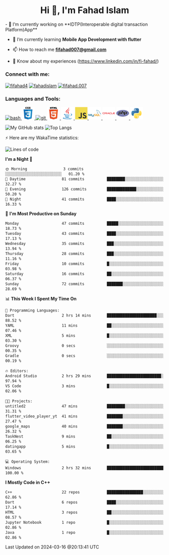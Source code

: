 <h1 align="center">Hi 👋, I'm Fahad Islam</h1>
- 🔭 I’m currently working on **IDTP(Interoperable digital transaction Platform)App**

- 🌱 I’m currently learning **Mobile App Development with flutter**

- 📫 How to reach me **fifahad007@gmail.com**

- 📄 Know about my experiences (https://www.linkedin.com/in/fi-fahad/)

<h3 align="left">Connect with me:</h3>
<p align="left">
<a href="https://twitter.com/fifahad4" target="blank"><img align="center" src="https://raw.githubusercontent.com/rahuldkjain/github-profile-readme-generator/master/src/images/icons/Social/twitter.svg" alt="fifahad4" height="30" width="40" /></a>
<a href="https://www.linkedin.com/in/fi-fahad/" target="blank"><img align="center" src="https://raw.githubusercontent.com/rahuldkjain/github-profile-readme-generator/master/src/images/icons/Social/linked-in-alt.svg" alt="fahadislam" height="30" width="40" /></a>
<a href="https://fb.com/fifahad.007" target="blank"><img align="center" src="https://raw.githubusercontent.com/rahuldkjain/github-profile-readme-generator/master/src/images/icons/Social/facebook.svg" alt="fifahad.007" height="30" width="40" /></a>
</p>

<h3 align="left">Languages and Tools:</h3>
<p align="left"> <a href="https://www.gnu.org/software/bash/" target="_blank" rel="noreferrer"> <img src="https://www.vectorlogo.zone/logos/gnu_bash/gnu_bash-icon.svg" alt="bash" width="40" height="40"/> </a> <a href="https://www.w3schools.com/css/" target="_blank" rel="noreferrer"> <img src="https://raw.githubusercontent.com/devicons/devicon/master/icons/css3/css3-original-wordmark.svg" alt="css3" width="40" height="40"/> </a> <a href="https://git-scm.com/" target="_blank" rel="noreferrer"> <img src="https://www.vectorlogo.zone/logos/git-scm/git-scm-icon.svg" alt="git" width="40" height="40"/> </a> <a href="https://www.w3.org/html/" target="_blank" rel="noreferrer"> <img src="https://raw.githubusercontent.com/devicons/devicon/master/icons/html5/html5-original-wordmark.svg" alt="html5" width="40" height="40"/> </a> <a href="https://www.java.com" target="_blank" rel="noreferrer"> <img src="https://raw.githubusercontent.com/devicons/devicon/master/icons/java/java-original.svg" alt="java" width="40" height="40"/> </a> <a href="https://developer.mozilla.org/en-US/docs/Web/JavaScript" target="_blank" rel="noreferrer"> <img src="https://raw.githubusercontent.com/devicons/devicon/master/icons/javascript/javascript-original.svg" alt="javascript" width="40" height="40"/> </a> <a href="https://www.mysql.com/" target="_blank" rel="noreferrer"> <img src="https://raw.githubusercontent.com/devicons/devicon/master/icons/mysql/mysql-original-wordmark.svg" alt="mysql" width="40" height="40"/> </a> <a href="https://www.oracle.com/" target="_blank" rel="noreferrer"> <img src="https://raw.githubusercontent.com/devicons/devicon/master/icons/oracle/oracle-original.svg" alt="oracle" width="40" height="40"/> </a> <a href="https://www.php.net" target="_blank" rel="noreferrer"> <img src="https://raw.githubusercontent.com/devicons/devicon/master/icons/php/php-original.svg" alt="php" width="40" height="40"/> </a> <a href="https://www.python.org" target="_blank" rel="noreferrer"> <img src="https://raw.githubusercontent.com/devicons/devicon/master/icons/python/python-original.svg" alt="python" width="40" height="40"/> </a> </p>

![My GitHub stats](https://github-readme-stats.vercel.app/api?username=Fahaddada47&show_icons=true&theme=radical)
![Top Langs](https://github-readme-stats.vercel.app/api/top-langs/?username=Fahaddada47&layout=donut)


⚡ Here are my WakaTime statistics:

<!--START_SECTION:waka-->
![Lines of code](https://img.shields.io/badge/From%20Hello%20World%20I%27ve%20Written-370.4%20thousand%20lines%20of%20code-blue)

**I'm a Night 🦉** 

```text
🌞 Morning                3 commits           ░░░░░░░░░░░░░░░░░░░░░░░░░   01.20 % 
🌆 Daytime                81 commits          ████████░░░░░░░░░░░░░░░░░   32.27 % 
🌃 Evening                126 commits         █████████████░░░░░░░░░░░░   50.20 % 
🌙 Night                  41 commits          ████░░░░░░░░░░░░░░░░░░░░░   16.33 % 
```
📅 **I'm Most Productive on Sunday** 

```text
Monday                   47 commits          █████░░░░░░░░░░░░░░░░░░░░   18.73 % 
Tuesday                  43 commits          ████░░░░░░░░░░░░░░░░░░░░░   17.13 % 
Wednesday                35 commits          ███░░░░░░░░░░░░░░░░░░░░░░   13.94 % 
Thursday                 28 commits          ███░░░░░░░░░░░░░░░░░░░░░░   11.16 % 
Friday                   10 commits          █░░░░░░░░░░░░░░░░░░░░░░░░   03.98 % 
Saturday                 16 commits          ██░░░░░░░░░░░░░░░░░░░░░░░   06.37 % 
Sunday                   72 commits          ███████░░░░░░░░░░░░░░░░░░   28.69 % 
```


📊 **This Week I Spent My Time On** 

```text
💬 Programming Languages: 
Dart                     2 hrs 14 mins       ██████████████████████░░░   88.52 % 
YAML                     11 mins             ██░░░░░░░░░░░░░░░░░░░░░░░   07.46 % 
XML                      5 mins              █░░░░░░░░░░░░░░░░░░░░░░░░   03.30 % 
Groovy                   0 secs              ░░░░░░░░░░░░░░░░░░░░░░░░░   00.35 % 
Gradle                   0 secs              ░░░░░░░░░░░░░░░░░░░░░░░░░   00.19 % 

🔥 Editors: 
Android Studio           2 hrs 29 mins       ████████████████████████░   97.94 % 
VS Code                  3 mins              █░░░░░░░░░░░░░░░░░░░░░░░░   02.06 % 

🐱‍💻 Projects: 
untitled2                47 mins             ████████░░░░░░░░░░░░░░░░░   31.31 % 
flutter_video_player_yt  41 mins             ███████░░░░░░░░░░░░░░░░░░   27.47 % 
google_maps              40 mins             ███████░░░░░░░░░░░░░░░░░░   26.32 % 
TaskNest                 9 mins              ██░░░░░░░░░░░░░░░░░░░░░░░   06.25 % 
datingapp                5 mins              █░░░░░░░░░░░░░░░░░░░░░░░░   03.65 % 

💻 Operating System: 
Windows                  2 hrs 32 mins       █████████████████████████   100.00 % 
```

**I Mostly Code in C++** 

```text
C++                      22 repos            ████████████████░░░░░░░░░   62.86 % 
Dart                     6 repos             ████░░░░░░░░░░░░░░░░░░░░░   17.14 % 
HTML                     3 repos             ██░░░░░░░░░░░░░░░░░░░░░░░   08.57 % 
Jupyter Notebook         1 repo              █░░░░░░░░░░░░░░░░░░░░░░░░   02.86 % 
Java                     1 repo              █░░░░░░░░░░░░░░░░░░░░░░░░   02.86 % 
```




 Last Updated on 2024-03-16 @20:13:41 UTC
<!--END_SECTION:waka-->
